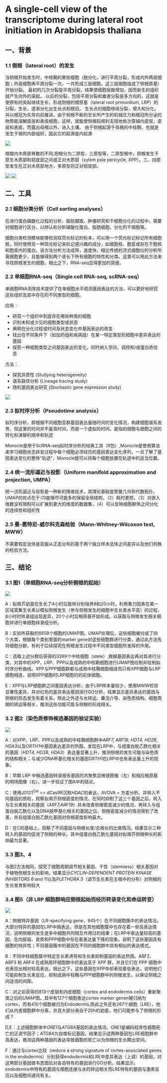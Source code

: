 # A single-cell view of the transcriptome during lateral root initiation in Arabidopsis thaliana
## 一、背景
### 1.1 侧根（lateral root）的发生
当侧根开始发生时，中柱鞘的某些细胞（脱分化，进行平周分裂，形成内外两层细胞；外层细胞再平周分裂一次，一共形成三层细胞，这三层细胞组成了侧根原基）开始分裂。
最初的几次分裂是平周分裂，结果使细胞层数增加，因而新生的组织就产生向外的突起。
以后的分裂，包括平周分裂和垂直分裂是多方向的，这就是使原有的突起继续生长，形成侧根的根原基（lateral root primordium, LRP）的分裂，生长，逐渐分化出生长点和根冠。
生长点的细胞继续分裂，增大和分化，并以根冠为先导向前推进，由于侧根不断的生长所产生的机械压力和根冠所分泌的物质能溶解皮层和表皮细胞，这样，就能使侧根较顺利无阻地依次穿越内皮层，皮层和表皮，而露出母根以外，进入土壤。
由于侧根起源于母根的中柱鞘，也就是发生于根的内部组织，因此它的起源是内起源

![](./Fig/root.png)

根据内木质部脊数的不同,把根分为二原型、三原型等，二原型根中，侧根发生于原生木质部和韧皮部之间或正对木质部（xylem pole pericycle, XPP）。三、四原型发生在正对木质部地方，多原型则正对韧皮部。

![](./Fig/1.png)
![](./Fig/2.png)


## 二、工具
### 2.1 细胞分类分析（Cell sorting analyses）
在进行蛋白磷酸化过程的分析、脂肪摄取、肿瘤研究和干细胞分化的过程中，需要对细胞进行区分，以辨认和分析磷酸化蛋白、脂肪细胞、分化的干细胞等。

细胞分类检测模块能够检测双荧光标记的标本，可以用一个荧光标记标记所有细胞核，同时使用另一种荧光标记来标记感兴趣的成分，如细胞核、胞浆或存在于胞核和胞浆内的蛋白。该方法分析方法成熟，速度快，相比传统的流式细胞仪的分析所需细胞更少，且能够得到两个波长下所有细胞的特性和分类。这里可以用此方法来寻找侧根发生的细胞，相比之下，RNA-seq显得更加的简便。


### 2.2 单细胞RNA-seq（Single cell RNA-seq, scRNA-seq）
单细胞RNA测序技术提供了在单细胞水平观测基因表达的方法，可以更好地研究这些组织及其中存在的不同类型的细胞。

应用：

+ 研究一个组织中到底存在哪些种类的细胞
+ 识别未知或少见的细胞类型或状态
+ 阐明在分化过程或时间及状态变化中基因表达的改变
+ 找出在不同条件下（如加药组和疾病组）在某一特定类型的细胞中差异表达的基因
+ 探究一种细胞类型之间基因表达的变化，同时纳入空间，调控和/或蛋白质信息

方法：

+ 探究异质性 (Studying heterogeneity)
+ 谱系路径分析 (Lineage tracing study)
+ 随机基因表达研究 (Stochastic gene expression study)

![](./Fig/scRNAseq.png)

### 2.3 拟时序分析（Pseudotime analysis）
拟时序分析，即根据不同细胞亚群基因表达量随时间的变化情况，构建细胞谱系发育，但这里的时间并不是真时间，而是一个虚拟的时间，是指的细胞与细胞之间的转化和演替的顺序和轨迹

Monocle是用于ScRNA-seq拟时序分析的经典工具（R包）,Monocle是使用算法来学习细胞状态转变过程中每个细胞必须经历的基因表达变化序列，一旦了解了基因表达变化的整体“轨迹”，Monocle就可以将每个细胞放置在轨迹中的适当位置。
 
### 2.4 统一流形逼近与投影（Uniform manifold approximation and projection, UMPA）
统一流形逼近与投影是一种新的降维技术，其理论基础是黎曼几何和代数拓扑。UMAP的优点在于:(1)能够尽可能多的保留全局结构，（2）耗时更短，（3）对嵌入维数没有限制可以扩展到更大的维度的数据集，（4）可以反映细胞群体之间分化的连续性和组织性

### 2.5 曼-惠特尼-威尔科克森检验（Mann-Whitney-Wilcoxon test, MWW）
不需要假定总体是否服从正态分布的基于两个独立样本总体之间差异以及他们的秩的检验方法。



## 三、结论
### 3.1 图1（单细胞RNA-seq分析侧根的起始）
![](./Fig/fig1.png)

A：拟南芥幼苗在生长了4小时后旋转分别培养8和20小时，利用重力因素在某一区域富集生长素以模拟侧根发生（参与侧根发生的细胞中生长素水平高）的过程，8小时时转录组出现差异，20个小时后根原基开始形成。以获取与侧根发生相关细胞并进行单细胞转录组分析。

B：实验所获取的6658个细胞的UMAP图。UMAP处理后，这些细胞被分成了四个大类，根据每个类别里面的marker gene对这些细胞群进行分类，通过此方法先将细胞分群，有利于后续探究在侧根发生过程中不同类型细胞所发挥的作用。

C：选取上述分群后获得的3399个中柱细胞（stele）,根据基因表达再对其进行分类，对其中的XPP、LRP、PPP以及成熟的中柱鞘细胞进行UMAP图绘制并绘制拟时序分析曲线。XPP与PPP细胞群都与成熟中柱鞘细胞相连而只有XPP细胞与LRP细胞相连，说明XPP细胞时LRP细胞的的前体细胞。

E：XPP与LRP细胞群之间基因表达分析，由于LRP样本量较少，使用MWW检验显著性差异，并对红色的差异表达基因进行GO分析。结果显示差异表达的基因与侧根的形态发生有着关系，除此之外还与水转运、囊泡介导、染色质结构、细胞周期的转运等相关，推测这些功能可能与侧根的形成相关。

### 3.2 图2（染色质修饰候选基因的验证实验）
![](./Fig/fig2.png)

A：对XPP、LRP、PPP以及成熟的中柱鞘细胞群中*ARF7, ARF19, HDT4, HD2B, HDA3*以及*ORTH1*中基因表达差异的热图。发现在LRP中，与组蛋白脱乙酰化相关的基因（*HDT4, HD2B, HDA3*）表达量显著上升，推测侧根的发生可能与染色质的结构相关；与减少DNA甲基化相关的基因*ORTH1*在LRP中也有表达量上升的现象。

B：早期 LRP 中候选基因转录报告基因的共聚焦显微镜图像（左）和相应根原基的明场图像（右）。进一步验证了图A中的结论。

C：使用J0121<sup>Col</sup> >> dCas9R沉默*HDAC*的表达，AVOVA = 方差分析。并转入不同基因的质粒，观察拟南芥侧根密度的情况，在同时抑制了这三个基因之后，转入与生长素相关的基因（*ARF7,ARF19*）并未改善侧根密度减少的情况，再转入与组蛋白脱乙酰化以及DNA脱甲基化相关的基因之后，侧根密度减少的情况得到了改善，并且组蛋白脱乙酰化基因对侧根密度影响最大。

D：在C的基础上，观察了不同基因与侧根长度/总根长的比值情况。结果显示三种转入的基因均促进了侧根的伸长，其中组蛋白脱乙酰化基因对拟南芥侧根伸长的影响最为显著。

### 3.3 图3、4
与图2方法相同，探究了细胞周期调节相关基因、干性（stemness）相关基因对于植物侧根生长的影响，结果显示*CYCLIN-DEPENDENT PROTEIN KINASE INHIBITORS 6 and 11*以及*PLETHORA 3*（调节生长素在主根中的分布）对侧根的生长发育影响较大

### 3.4 图5（非 LRP 细胞群响应侧根起始而经历转录变化和命运转变）
![](./Fig/fig5.png)

A：侧根特异基因（LR-specifying gene，945个）在不同细胞簇中的表达情况。大部分特异的基因在LRP中搞表达，但是在其他细胞簇中也存在着一些高表达情况，说明侧根的发生是多中细胞共同相互作用过的结果；在LRP中表达量较高的基因，在内胚层、皮质和PPP细胞中存在着表达量下降的现象，说明了这些基因具有细胞的特异性；不同基因簇中的基因在不同的细胞群中具有相似的表达模式。

B：不同中柱细胞簇中特定生长素诱导和生长素抑制基因的表达热图。ARF2、ARF3 和 ARF4 在成熟周环细胞群中的表达高于 XPP 群，并且它们在 PPP 细胞中也表现出相对较高表达，相比之下，这些基因在XPP中却表现着低表达，说明他们可能抑制生长素反应，抑制成熟中柱鞘与PPP细胞群中的侧根发生，以保证侧根之间适当的间距。

C：对之前获得的813个皮层和内皮细胞（cortex and endodermis cells）重新聚类之后的UMAP图。其中有127个细胞表达cortex marker genen被归纳为cortex，而有410个细胞被归为Endodermis,除此之外还有267个细胞（LRE），他们从内皮细胞群中分离，并且大部分来自于20h的幼苗，他们可能参与了侧根的形成？

D,E：上述细胞群体中*ORE1*与*ATG8A*基因的表达情况。ORE1是编码程序性细胞死亡的正调节因子；*ATG8A*为自噬标记基因，结果显示这两种基因在LRE细胞群中高表达，推测这两种基因的表达导致细胞的死亡以为侧根的生长腾出空间。

F：通过与cortex比较（reduce a strong signature of cortex-associated genes in the endodermis）分别获得endodermis和LRE中差异表达（上调）的基因，对这两部分基因做韦恩图后对各自特有的基因进行GO分析。结果显示，endodermis中特有的基因与细胞连接与水的转运相关而LRE特有的基因与激素反应以及细胞间通讯有关。



